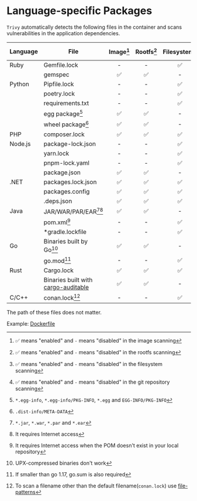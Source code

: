 # Language-specific Packages

`Trivy` automatically detects the following files in the container and scans vulnerabilities in the application dependencies.

| Language | File                                                                                       | Image[^8] | Rootfs[^9] | Filesystem[^10] | Repository[^11] | Dev dependencies |
| -------- |--------------------------------------------------------------------------------------------| :-------: | :--------: | :-------------: | :-------------: | ---------------- |
| Ruby     | Gemfile.lock                                                                               |     -     |     -      |        ✅        |        ✅        | included         |
|          | gemspec                                                                                    |     ✅     |     ✅      |        -        |        -        | included         |
| Python   | Pipfile.lock                                                                               |     -     |     -      |        ✅        |        ✅        | excluded         |
|          | poetry.lock                                                                                |     -     |     -      |        ✅        |        ✅        | excluded         |
|          | requirements.txt                                                                           |     -     |     -      |        ✅        |        ✅        | included         |
|          | egg package[^1]                                                                            |     ✅     |     ✅      |        -        |        -        | excluded         |
|          | wheel package[^2]                                                                          |     ✅     |     ✅      |        -        |        -        | excluded         |
| PHP      | composer.lock                                                                              |     ✅     |     ✅      |        ✅        |        ✅        | excluded         |
| Node.js  | package-lock.json                                                                          |     -     |     -      |        ✅        |        ✅        | excluded         |
|          | yarn.lock                                                                                  |     -     |     -      |        ✅        |        ✅        | included         |
|          | pnpm-lock.yaml                                                                             |     -     |     -      |        ✅        |        ✅        | excluded         |
|          | package.json                                                                               |     ✅     |     ✅      |        -        |        -        | excluded         |
| .NET     | packages.lock.json                                                                         |     ✅     |     ✅      |        ✅        |        ✅        | included         |
|          | packages.config                                                                            |     ✅     |     ✅      |        ✅        |        ✅        | excluded         |
|          | .deps.json                                                                                 |     ✅     |     ✅      |        ✅        |        ✅        | excluded         |
| Java     | JAR/WAR/PAR/EAR[^3][^4]                                                                    |     ✅     |     ✅      |        -        |        -        | included         |
|          | pom.xml[^5]                                                                                |     -     |     -      |        ✅        |        ✅        | excluded         |
|          | *gradle.lockfile                                                                           |     -     |     -      |        ✅        |        ✅        | excluded         |
| Go       | Binaries built by Go[^6]                                                                   |     ✅     |     ✅      |        -        |        -        | excluded         |
|          | go.mod[^7]                                                                                 |     -     |     -      |        ✅        |        ✅        | included         |
| Rust     | Cargo.lock                                                                                 |     ✅     |     ✅      |        ✅        |        ✅        | included         |
|          | Binaries built with [cargo-auditable](https://github.com/rust-secure-code/cargo-auditable) |     ✅     |     ✅      |        -        |        -        | excluded   
| C/C++    | conan.lock[^12]                                                                            |     -     |     -      |        ✅        |        ✅        | excluded         |

The path of these files does not matter.

Example: [Dockerfile](https://github.com/aquasecurity/trivy-ci-test/blob/main/Dockerfile)

[^1]: `*.egg-info`, `*.egg-info/PKG-INFO`, `*.egg` and `EGG-INFO/PKG-INFO`
[^2]: `.dist-info/META-DATA`
[^3]: `*.jar`, `*.war`, `*.par` and `*.ear`
[^4]: It requires Internet access
[^5]: It requires Internet access when the POM doesn't exist in your local repository
[^6]: UPX-compressed binaries don't work
[^7]: If smaller than go 1.17, go.sum is also required
[^8]: ✅ means "enabled" and `-` means "disabled" in the image scanning
[^9]: ✅ means "enabled" and `-` means "disabled" in the rootfs scanning
[^10]: ✅ means "enabled" and `-` means "disabled" in the filesystem scanning
[^11]: ✅ means "enabled" and `-` means "disabled" in the git repository scanning
[^12]: To scan a filename other than the default filename(`conan.lock`) use [file-patterns](../examples/others.md#file-patterns)